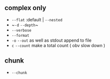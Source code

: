 ## complex only
- `--flat` :default | `--nested`
- ~`-d` `--depth`~
- `--verbose`
- `--format`
- `-o` `--out` as well as stdout append to file 
- `c` `--count` make a total count ( obv slow down ) 
## chunk
- `--chunk`
